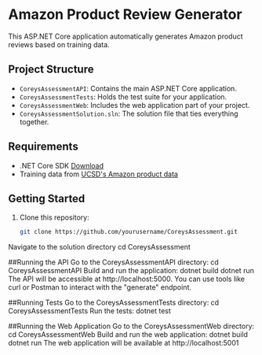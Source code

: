 ﻿# Amazon Product Review Generator

This ASP.NET Core application automatically generates Amazon product reviews based on training data.

## Project Structure

- `CoreysAssessmentAPI`: Contains the main ASP.NET Core application.
- `CoreysAssessmentTests`: Holds the test suite for your application.
- `CoreysAssessmentWeb`: Includes the web application part of your project.
- `CoreysAssessmentSolution.sln`: The solution file that ties everything together.

## Requirements

- .NET Core SDK [Download](https://dotnet.microsoft.com/download)
- Training data from [UCSD's Amazon product data](http://jmcauley.ucsd.edu/data/amazon/)

## Getting Started

1. Clone this repository:
   ```bash
   git clone https://github.com/yourusername/CoreysAssessment.git
Navigate to the solution directory
cd CoreysAssessment

##Running the API
Go to the CoreysAssessmentAPI directory:
cd CoreysAssessmentAPI
Build and run the application:
dotnet build
dotnet run
The API will be accessible at http://localhost:5000. You can use tools like curl or Postman to interact with the "generate" endpoint.

##Running Tests
Go to the CoreysAssessmentTests directory:
cd CoreysAssessmentTests
Run the tests:
dotnet test

##Running the Web Application
Go to the CoreysAssessmentWeb directory:
cd CoreysAssessmentWeb
Build and run the web application:
dotnet build
dotnet run
The web application will be available at http://localhost:5001


